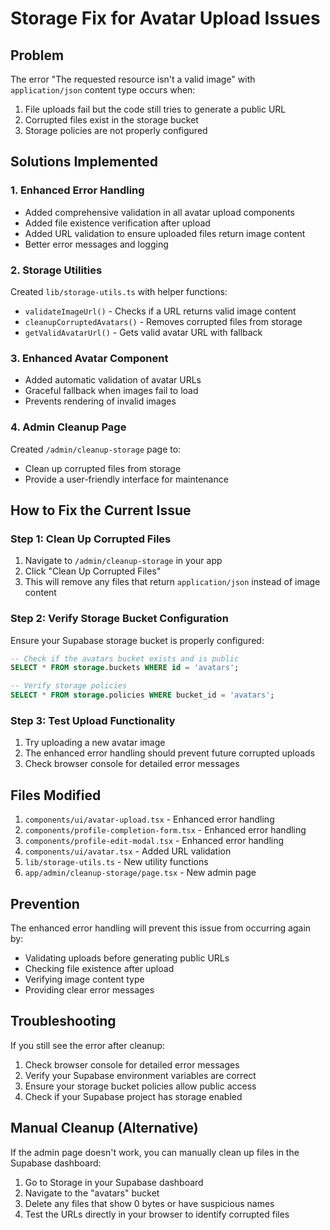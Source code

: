 # Storage Fix for Avatar Upload Issues

## Problem

The error "The requested resource isn't a valid image" with `application/json` content type occurs when:

1. File uploads fail but the code still tries to generate a public URL
2. Corrupted files exist in the storage bucket
3. Storage policies are not properly configured

## Solutions Implemented

### 1. Enhanced Error Handling

- Added comprehensive validation in all avatar upload components
- Added file existence verification after upload
- Added URL validation to ensure uploaded files return image content
- Better error messages and logging

### 2. Storage Utilities

Created `lib/storage-utils.ts` with helper functions:

- `validateImageUrl()` - Checks if a URL returns valid image content
- `cleanupCorruptedAvatars()` - Removes corrupted files from storage
- `getValidAvatarUrl()` - Gets valid avatar URL with fallback

### 3. Enhanced Avatar Component

- Added automatic validation of avatar URLs
- Graceful fallback when images fail to load
- Prevents rendering of invalid images

### 4. Admin Cleanup Page

Created `/admin/cleanup-storage` page to:

- Clean up corrupted files from storage
- Provide a user-friendly interface for maintenance

## How to Fix the Current Issue

### Step 1: Clean Up Corrupted Files

1. Navigate to `/admin/cleanup-storage` in your app
2. Click "Clean Up Corrupted Files"
3. This will remove any files that return `application/json` instead of image content

### Step 2: Verify Storage Bucket Configuration

Ensure your Supabase storage bucket is properly configured:

```sql
-- Check if the avatars bucket exists and is public
SELECT * FROM storage.buckets WHERE id = 'avatars';

-- Verify storage policies
SELECT * FROM storage.policies WHERE bucket_id = 'avatars';
```

### Step 3: Test Upload Functionality

1. Try uploading a new avatar image
2. The enhanced error handling should prevent future corrupted uploads
3. Check browser console for detailed error messages

## Files Modified

1. `components/ui/avatar-upload.tsx` - Enhanced error handling
2. `components/profile-completion-form.tsx` - Enhanced error handling
3. `components/profile-edit-modal.tsx` - Enhanced error handling
4. `components/ui/avatar.tsx` - Added URL validation
5. `lib/storage-utils.ts` - New utility functions
6. `app/admin/cleanup-storage/page.tsx` - New admin page

## Prevention

The enhanced error handling will prevent this issue from occurring again by:

- Validating uploads before generating public URLs
- Checking file existence after upload
- Verifying image content type
- Providing clear error messages

## Troubleshooting

If you still see the error after cleanup:

1. Check browser console for detailed error messages
2. Verify your Supabase environment variables are correct
3. Ensure your storage bucket policies allow public access
4. Check if your Supabase project has storage enabled

## Manual Cleanup (Alternative)

If the admin page doesn't work, you can manually clean up files in the Supabase dashboard:

1. Go to Storage in your Supabase dashboard
2. Navigate to the "avatars" bucket
3. Delete any files that show 0 bytes or have suspicious names
4. Test the URLs directly in your browser to identify corrupted files
